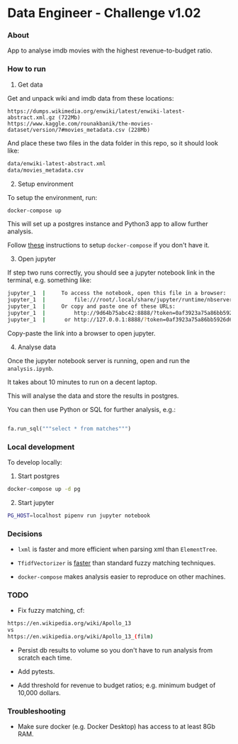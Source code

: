 # Data Engineer - Challenge v1.02

### About

App to analyse imdb movies with the highest revenue-to-budget ratio.

### How to run

1) Get data

Get and unpack wiki and imdb data from these locations: 

    https://dumps.wikimedia.org/enwiki/latest/enwiki-latest-abstract.xml.gz (722Mb)
    https://www.kaggle.com/rounakbanik/the-movies-dataset/version/7#movies_metadata.csv (228Mb)

And place these two files in the data folder in this repo, so it should look like:

```bash
data/enwiki-latest-abstract.xml
data/movies_metadata.csv
```

2) Setup environment

To setup the environment, run:

```bash
docker-compose up
```

This will set up a postgres instance and Python3 app to allow further analysis.

Follow [these](https://docs.docker.com/compose/install/) instructions to setup `docker-compose` if you don't have it.

3) Open jupyter

If step two runs correctly, you should see a jupyter notebook link in the terminal, e.g. something like:

```bash
jupyter_1  |     To access the notebook, open this file in a browser:
jupyter_1  |         file:///root/.local/share/jupyter/runtime/nbserver-1-open.html
jupyter_1  |     Or copy and paste one of these URLs:
jupyter_1  |         http://9d64b75abc42:8888/?token=0af3923a75a86bb5926d66d670a9b31aa92e09d190772c1b
jupyter_1  |      or http://127.0.0.1:8888/?token=0af3923a75a86bb5926d66d670a9b31aa92e09d190772c1b
```

Copy-paste the link into a browser to open jupyter.

4) Analyse data

Once the jupyter notebook server is running, open and run the `analysis.ipynb`.

It takes about 10 minutes to run on a decent laptop.

This will analyse the data and store the results in postgres.

You can then use Python or SQL for further analysis, e.g.:

```python

fa.run_sql("""select * from matches""")

```

### Local development

To develop locally:

1) Start postgres

```bash
docker-compose up -d pg
```

2) Start jupyter

```bash
PG_HOST=localhost pipenv run jupyter notebook
```

### Decisions

- `lxml` is faster and more efficient when parsing xml than `ElementTree`.

- `TfidfVectorizer` is [faster](https://towardsdatascience.com/fuzzy-matching-at-scale-84f2bfd0c536) than standard 
fuzzy matching techniques.

- `docker-compose` makes analysis easier to reproduce on other machines.

### TODO

- Fix fuzzy matching, cf:
```bash
https://en.wikipedia.org/wiki/Apollo_13
vs
https://en.wikipedia.org/wiki/Apollo_13_(film)
```

- Persist db results to volume so you don't have to run analysis from scratch each time.

- Add pytests.

- Add threshold for revenue to budget ratios; e.g. minimum budget of 10,000 dollars.

### Troubleshooting

- Make sure docker (e.g. Docker Desktop) has access to at least 8Gb RAM.
